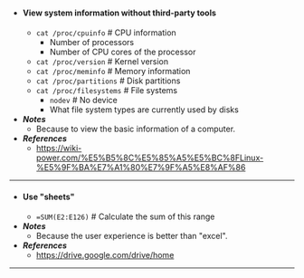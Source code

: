 - #### View system information without third-party tools
    - `cat /proc/cpuinfo` # CPU information
        - Number of processors
        - Number of CPU cores of the processor
    - `cat /proc/version` # Kernel version
    - `cat /proc/meminfo` # Memory information
    - `cat /proc/partitions` # Disk partitions
    - `cat /proc/filesystems` # File systems
        - `nodev` # No device
        - What file system types are currently used by disks
- ***Notes***
    - Because to view the basic information of a computer.
- ***References***
    - https://wiki-power.com/%E5%B5%8C%E5%85%A5%E5%BC%8FLinux-%E5%9F%BA%E7%A1%80%E7%9F%A5%E8%AF%86
- ---
- #### Use "sheets"
    - `=SUM(E2:E126)` # Calculate the sum of this range
- ***Notes***
    - Because the user experience is better than "excel".
- ***References***
    - https://drive.google.com/drive/home
- ---
